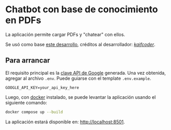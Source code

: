 # Chatbot con base de conocimiento en PDFs

La aplicación permite cargar PDFs y "chatear" con ellos.

Se usó como base [este desarrollo](https://github.com/kaifcoder/gemini_multipdf_chat), créditos al desarrollador: *[kaifcoder](https://github.com/kaifcoder)*.

## Para arrancar

El requisito principal es la [clave API de Google](https://ai.google.dev/) generada. Una vez obtenida, agregar al archivo `.env`.
Puede guiarse con el template `.env.example`.

```.env
GOOGLE_API_KEY=your_api_key_here
```
Luego, con [docker](https://www.docker.com/) instalado, se puede levantar la aplicación usando el siguiente comando:

```bash
docker compose up --build
```

La aplicación estará disponible en: <http://localhost:8501>.